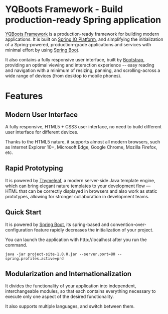 # YQBoots Framework - Build production-ready Spring application
[YQBoots Framework](http://www.yqboots/projects/framework) is a production-ready framework for building modern applications. It is built on [Spring IO Platform](http://spring.io/platform/), and simplifying the initialization of a Spring-powered, production-grade applications and services with minimal effort by using [Spring Boot](https://spring.io/spring-boot).
  
It also contains a fully responsive user interface, built by [Bootstrap](http://getbootstrap.com/), providing an optimal viewing and interaction experience -- easy reading and navigation with a minimum of resizing, panning, and scrolling-across a wide range of devices (from desktop to mobile phones).
# Features
## Modern User Interface
A fully responsive, HTML5 + CSS3 user interface, no need to build different user interface for different devices.  

Thanks to the HTML5 nature, it supports almost all modern browsers, such as Internet Explorer 10+, Microsoft Edge, Google Chrome, Mozilla Firefox, etc.
## Rapid Prototyping
It is powered by [Thymeleaf](http://www.thymeleaf.org/), a modern server-side Java template engine, which can bring elegant nature templates to your development flow — HTML that can be correctly displayed in browsers and also work as static prototypes, allowing for stronger collaboration in development teams.
## Quick Start
It is powered by [Spring Boot](https://spring.io/spring-boot), its spring-based and convention-over-configuration feature rapidly decreases the initialization of your project.  

You can launch the application with http://localhost after you run the command.
```
java -jar project-site-1.0.0.jar --server.port=80 --spring.profiles.active=prd
```
## Modularization and Internationalization
It divides the functionality of your application into independent, interchangeable modules, so that each contains everything necessary to execute only one aspect of the desired functionality.  

It also supports multiple languages, and switch between them.
